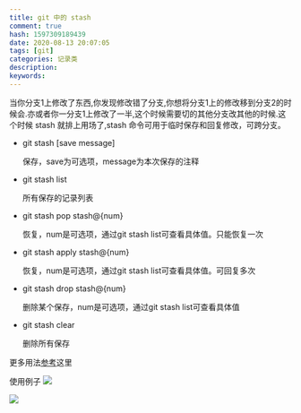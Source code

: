 ```yaml
---
title: git 中的 stash 
comment: true
hash: 1597309189439
date: 2020-08-13 20:07:05
tags: [git]
categories: 记录类
description:
keywords:
---
```


当你分支1上修改了东西,你发现修改错了分支,你想将分支1上的修改移到分支2的时候会.亦或者你一分支1上修改了一半,这个时候需要切的其他分支改其他的时候.这个时候 stash 就排上用场了,stash 命令可用于临时保存和回复修改，可跨分支。

<!--more-->

- git stash [save message]

    保存，save为可选项，message为本次保存的注释

- git stash list

    所有保存的记录列表

- git stash pop stash@{num}

    恢复，num是可选项，通过git stash list可查看具体值。只能恢复一次

- git stash apply stash@{num}

    恢复，num是可选项，通过git stash list可查看具体值。可回复多次

- git stash drop stash@{num}

    删除某个保存，num是可选项，通过git stash list可查看具体值

- git stash clear

    删除所有保存

更多用法[参考](//git-scm.com/book/zh/v2/Git-%E5%B7%A5%E5%85%B7-%E8%B4%AE%E8%97%8F%E4%B8%8E%E6%B8%85%E7%90%86)这里

使用例子
![](//682d-h-17b316-1259142607.tcb.qcloud.la/blog/posts/git_stash/20200824154456.jpg)

![](//682d-h-17b316-1259142607.tcb.qcloud.la/blog/posts/git_stash/20200824154701.jpg)
